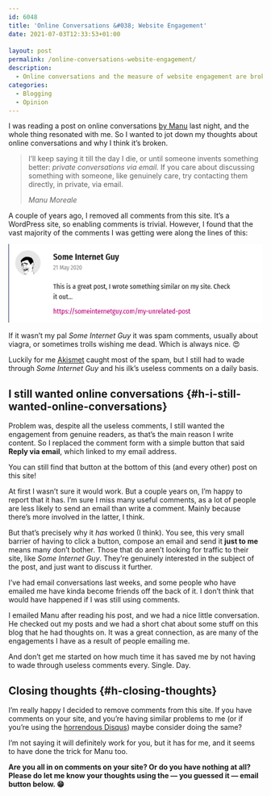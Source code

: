 ```yaml
---
id: 6048
title: 'Online Conversations &#038; Website Engagement'
date: 2021-07-03T12:33:53+01:00

layout: post
permalink: /online-conversations-website-engagement/
description:
  - Online conversations and the measure of website engagement are broken in my opinion. This post talks about my approach to all this.
categories:
  - Blogging
  - Opinion
---
```

<p class="medium">
  I was reading a post on online conversations <a href="https://manuelmoreale.com/online-conversations" target="_blank" rel="noreferrer noopener">by Manu</a> last night, and the whole thing resonated with me. So I wanted to jot down my thoughts about online conversations and why I think it&#8217;s broken.
</p>

<blockquote class="wp-block-quote">
  <p>
    I&#8217;ll keep saying it till the day I die, or until someone invents something better: <em>private conversations via email.</em> If you care about discussing something with someone, like genuinely care, try contacting them directly, in private, via email.
  </p>

  <cite>Manu Moreale</cite>
</blockquote>

A couple of years ago, I removed all comments from this site. It&#8217;s a WordPress site, so enabling comments is trivial. However, I found that the vast majority of the comments I was getting were along the lines of this:

![](/assets/images/some-internet-guy-comment.png)   

If it wasn&#8217;t my pal _Some Internet Guy_ it was spam comments, usually about viagra, or sometimes trolls wishing me dead. Which is always nice. 😍

Luckily for me <a href="https://akismet.com/" target="_blank" rel="noreferrer noopener">Akismet</a> caught most of the spam, but I still had to wade through _Some Internet Guy_ and his ilk&#8217;s useless comments on a daily basis.

## I still wanted online conversations {#h-i-still-wanted-online-conversations}

Problem was, despite all the useless comments, I still wanted the engagement from genuine readers, as that&#8217;s the main reason I write content. So I replaced the comment form with a simple button that said **Reply via email**, which linked to my email address.

<p class="notice">
  You can still find that button at the bottom of this (and every other) post on this site!
</p>

At first I wasn&#8217;t sure it would work. But a couple years on, I&#8217;m happy to report that it has. I&#8217;m sure I miss many useful comments, as a lot of people are less likely to send an email than write a comment. Mainly because there&#8217;s more involved in the latter, I think.

But that&#8217;s precisely why it _has_ worked (I think). You see, this very small barrier of having to click a button, compose an email and send it **just to me** means many don&#8217;t bother. Those that do aren&#8217;t looking for traffic to their site, like _Some Internet Guy_. They&#8217;re genuinely interested in the subject of the post, and just want to discuss it further.

I&#8217;ve had email conversations last weeks, and some people who have emailed me have kinda become friends off the back of it. I don&#8217;t think that would have happened if I was still using comments.

I emailed Manu after reading his post, and we had a nice little conversation. He checked out my posts and we had a short chat about some stuff on this blog that he had thoughts on. It was a great connection, as are many of the engagements I have as a result of people emailing me.

And don&#8217;t get me started on how much time it has saved me by not having to wade through useless comments every. Single. Day.

## Closing thoughts {#h-closing-thoughts}

I&#8217;m really happy I decided to remove comments from this site. If you have comments on your site, and you&#8217;re having similar problems to me (or if you&#8217;re using the [horrendous Disqus](https://kevq.uk/commento-the-privacy-respecting-commenting-system/)) maybe consider doing the same?

I&#8217;m not saying it will definitely work for you, but it has for me, and it seems to have done the trick for Manu too.

**Are you all in on comments on your site? Or do you have nothing at all? Please do let me know your thoughts using the &#8212; you guessed it &#8212; email button below. 😁**

